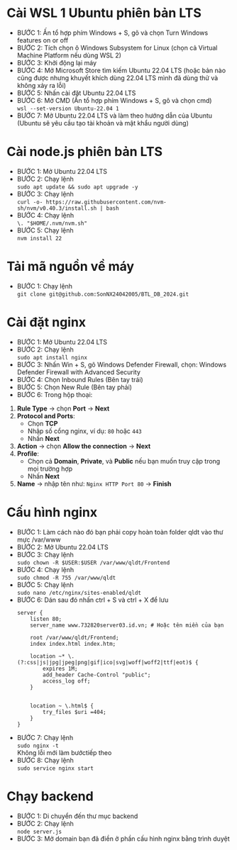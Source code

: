 # Cài WSL 1 Ubuntu phiên bản LTS
* BƯỚC 1: Ấn tổ hợp phím Windows + S, gõ và chọn Turn Windows features on or off  
* BƯỚC 2: Tích chọn ô Windows Subsystem for Linux (chọn cả Virtual Machine Platform nếu dùng WSL 2)  
* BƯỚC 3: Khởi động lại máy  
* BƯỚC 4: Mở Microsoft Store tìm kiếm Ubuntu 22.04 LTS (hoặc bản nào cũng được nhưng khuyết khích dùng 22.04 LTS mình đã dùng thử và không xảy ra lỗi)  
* BƯỚC 5: Nhấn cài đặt Ubuntu 22.04 LTS  
* BƯỚC 6: Mở CMD (Ấn tổ hợp phím Windows + S, gõ và chọn cmd)  
``` wsl --set-version Ubuntu-22.04 1 ```   
* BƯỚC 7: Mở Ubuntu 22.04 LTS và làm theo hướng dẫn của Ubuntu (Ubuntu sẽ yêu cầu tạo tài khoản và mật khẩu người dùng)
# Cài node.js phiên bản LTS
* BƯỚC 1: Mở Ubuntu 22.04 LTS  
* BƯỚC 2: Chạy lệnh  
```sudo apt update && sudo apt upgrade -y```  
* BƯỚC 3: Chạy lệnh    
```curl -o- https://raw.githubusercontent.com/nvm-sh/nvm/v0.40.3/install.sh | bash```  
* BƯỚC 4: Chạy lệnh  
```\. "$HOME/.nvm/nvm.sh"```  
* BƯỚC 5: Chạy lệnh  
```nvm install 22```  
# Tải mã nguồn về máy
* BƯỚC 1: Chạy lệnh  
```git clone git@github.com:SonNX24042005/BTL_DB_2024.git```
# Cài đặt nginx
* BƯỚC 1: Mở Ubuntu 22.04 LTS  
* BƯỚC 2: Chạy lệnh  
```sudo apt install nginx```  
* BƯỚC 3: Nhấn Win + S, gõ Windows Defender Firewall, chọn: Windows Defender Firewall with Advanced Security  
* BƯỚC 4: Chọn Inbound Rules (Bên tay trái)
* BƯỚC 5: Chọn New Rule (Bên tay phải)  
* BƯỚC 6: Trong hộp thoại:  
1. **Rule Type** → chọn **Port** → **Next**
2. **Protocol and Ports**:
   - Chọn **TCP**
   - Nhập số cổng nginx, ví dụ: `80` hoặc `443`
   - Nhấn **Next**
3. **Action** → chọn **Allow the connection** → **Next**
4. **Profile**:
   - Chọn cả **Domain**, **Private**, và **Public** nếu bạn muốn truy cập trong mọi trường hợp
   - Nhấn **Next**
5. **Name** → nhập tên như: `Nginx HTTP Port 80` → **Finish**
# Cấu hình nginx
* BƯỚC 1: Làm cách nào đó bạn phải copy hoàn toàn folder qldt vào thư mực /var/www  
* BƯỚC 2: Mở Ubuntu 22.04 LTS  
* BƯỚC 3: Chạy lệnh  
```sudo chown -R $USER:$USER /var/www/qldt/Frontend```  
* BƯỚC 4: Chạy lệnh  
```sudo chmod -R 755 /var/www/qldt```
* BƯỚC 5: Chạy lệnh  
```sudo nano /etc/nginx/sites-enabled/qldt```  
* BƯỚC 6: Dán sau đó nhấn ctrl + S và ctrl + X để lưu  
    ``` 
    server {
        listen 80;
        server_name www.732820server03.id.vn; # Hoặc tên miền của bạn

        root /var/www/qldt/Frontend;
        index index.html index.htm;

        location ~* \.(?:css|js|jpg|jpeg|png|gif|ico|svg|woff|woff2|ttf|eot)$ {
            expires 1M;
            add_header Cache-Control "public";
            access_log off;
        }


        location ~ \.html$ {
            try_files $uri =404;
        }
    }  
* BƯỚC 7: Chạy lệnh  
```sudo nginx -t```  
Không lỗi mới làm bướctiếp theo  
* BƯỚC 8: Chạy lệnh  
```sudo service nginx start```  
# Chạy backend
* BƯỚC 1: Di chuyển đến thư mục backend  
* BƯỚC 2: Chạy lệnh  
```node server.js```  
* BƯỚC 3: Mở domain bạn đã điền ở phần cấu hình nginx bằng trình duyệt

